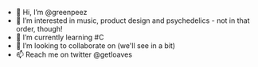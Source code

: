 - 👋 Hi, I’m @greenpeez
- 👀 I’m interested in music, product design and psychedelics - not in that order, though!
- 🌱 I’m currently learning #C
- 💞️ I’m looking to collaborate on (we'll see in a bit)
- 📫 Reach me on twitter @getloaves

<!---
greenpeez/greenpeez is a ✨ special ✨ repository because its `README.md` (this file) appears on your GitHub profile.
You can click the Preview link to take a look at your changes.
--->
